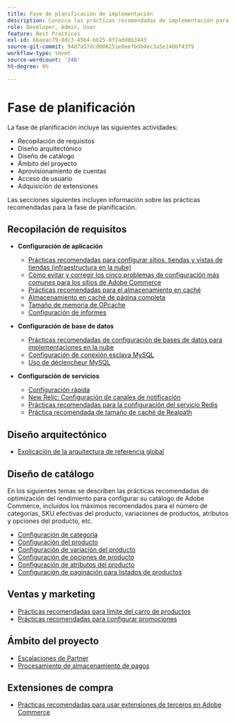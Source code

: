 ```yaml
---
title: Fase de planificación de implementación
description: Conozca las prácticas recomendadas de implementación para la fase de planificación de los proyectos de Adobe Commerce.
role: Developer, Admin, User
feature: Best Practices
exl-id: 6baeac79-8dc3-45b4-bb25-8f2add8b3443
source-git-commit: 94d7a57dcd006251e8eefbdb4ec3a5e140bf43f9
workflow-type: tm+mt
source-wordcount: '248'
ht-degree: 0%

---
```


# Fase de planificación

La fase de planificación incluye las siguientes actividades:

- Recopilación de requisitos
- Diseño arquitectónico
- Diseño de catálogo
- Ámbito del proyecto
- Aprovisionamiento de cuentas
- Acceso de usuario
- Adquisición de extensiones

Las secciones siguientes incluyen información sobre las prácticas recomendadas para la fase de planificación.

## Recopilación de requisitos

- **Configuración de aplicación**
   - [Prácticas recomendadas para configurar sitios, tiendas y vistas de tiendas (infraestructura en la nube)](sites-stores-store-views.md)
   - [Cómo evitar y corregir los cinco problemas de configuración más comunes para los sitios de Adobe Commerce](https://business.adobe.com/blog/how-to/usual-suspects-five-configuration-fixes-maximize-your-peak-sales)
   - [Prácticas recomendadas para el almacenamiento en caché](https://docs.magento.com/user-guide/system/cache-management.html#best-practices-for-caching)
   - [Almacenamiento en caché de página completa](https://developer.adobe.com/commerce/php/development/cache/page/public-content/)
   - [Tamaño de memoria de OPcache](opcache-memory-size.md)
   - [Configuración de informes](reporting-configuration.md)

- **Configuración de base de datos**
   - [Prácticas recomendadas de configuración de bases de datos para implementaciones en la nube&#x200B;](database-on-cloud.md)
   - [Configuración de conexión esclava MySQL&#x200B;](configure-mysql-slave-connection-on-cloud.md)
   - [Uso de déclencheur MySQL](mysql-triggers-usage.md)

- **Configuración de servicios**
   - [Configuración rápida](https://devdocs.magento.com/cloud/cdn/configure-fastly.html)
   - [New Relic: Configuración de canales de notificación](https://devdocs.magento.com/cloud/project/new-relic.html#configure-notification-channels)
   - [Prácticas recomendadas para la configuración del servicio Redis&#x200B;](redis-service-configuration.md)
   - [Práctica recomendada de tamaño de caché de Realpath](realpath-cache-size.md)

## **Diseño arquitectónico**

<!--Asset not yet integrated
- [GRA Architecture examples](https://wiki.corp.adobe.com/x/kD4ykw)
-->
- [Explicación de la arquitectura de referencia global](../../../implementation-playbook/architecture/global-reference.md)

## **Diseño de catálogo**

En los siguientes temas se describen las prácticas recomendadas de optimización del rendimiento para configurar su catálogo de Adobe Commerce, incluidos los máximos recomendados para el número de categorías, SKU efectivas del producto, variaciones de productos, atributos y opciones del producto, etc.

- [Configuración de categoría](category-limits.md)
- [Configuración del producto&#x200B;](product-sku-limits.md)
- [Configuración de variación del producto](product-variations.md)
- [Configuración de opciones de producto](product-options.md)
- [Configuración de atributos del producto&#x200B;](product-attributes-and-options.md)
- [Configuración de paginación para listados de productos](product-listing-pagination.md)

## **Ventas y marketing**

- [Prácticas recomendadas para límite del carro de productos](product-cart.md)
- [Prácticas recomendadas para configurar promociones](product-cart-promotions.md)

## **Ámbito del proyecto**

- [Escalaciones de Partner](partner-escalation.md)
- [Procesamiento de almacenamiento de pagos](payment-processing-storage.md)

## **Extensiones de compra**

- [Prácticas recomendadas para usar extensiones de terceros en Adobe Commerce](extensions.md)
